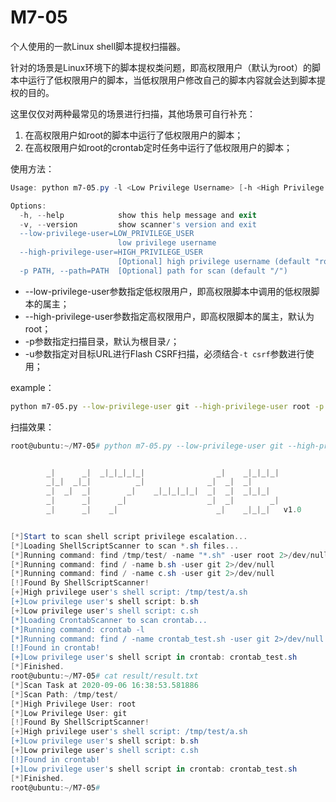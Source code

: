 # M7-05
个人使用的一款Linux shell脚本提权扫描器。

针对的场景是Linux环境下的脚本提权类问题，即高权限用户（默认为root）的脚本中运行了低权限用户的脚本，当低权限用户修改自己的脚本内容就会达到脚本提权的目的。

这里仅仅对两种最常见的场景进行扫描，其他场景可自行补充：

1. 在高权限用户如root的脚本中运行了低权限用户的脚本；
2. 在高权限用户如root的crontab定时任务中运行了低权限用户的脚本；

使用方法：

```powershell
Usage: python m7-05.py -l <Low Privilege Username> [-h <High Privilege Username> -p <Path for Scan>]

Options:
  -h, --help            show this help message and exit
  -v, --version         show scanner's version and exit
  --low-privilege-user=LOW_PRIVILEGE_USER
                        low privilege username
  --high-privilege-user=HIGH_PRIVILEGE_USER
                        [Optional] high privilege username (default "root")
  -p PATH, --path=PATH  [Optional] path for scan (default "/")
```

- --low-privilege-user参数指定低权限用户，即高权限脚本中调用的低权限脚本的属主；
- --high-privilege-user参数指定高权限用户，即高权限脚本的属主，默认为root；
- -p参数指定扫描目录，默认为根目录`/`；
- -u参数指定对目标URL进行Flash CSRF扫描，必须结合`-t csrf`参数进行使用；

example：

```bash
python m7-05.py --low-privilege-user git --high-privilege-user root -p /tmp/test/
```

扫描效果：

```powershell
root@ubuntu:~/M7-05# python m7-05.py --low-privilege-user git --high-privilege-user root -p /tmp/test/


        _|      _|  _|_|_|_|_|                _|    _|_|_|_|
        _|_|  _|_|          _|              _|  _|  _|
        _|  _|  _|        _|    _|_|_|_|_|  _|  _|  _|_|_|
        _|      _|      _|                  _|  _|        _|
        _|      _|    _|                      _|    _|_|_|   v1.0


[*]Start to scan shell script privilege escalation...
[*]Loading ShellScriptScanner to scan *.sh files...
[*]Running command: find /tmp/test/ -name "*.sh" -user root 2>/dev/null
[*]Running command: find / -name b.sh -user git 2>/dev/null
[*]Running command: find / -name c.sh -user git 2>/dev/null
[!]Found By ShellScriptScanner!
[+]High privilege user's shell script: /tmp/test/a.sh
[+]Low privilege user's shell script: b.sh
[+]Low privilege user's shell script: c.sh
[*]Loading CrontabScanner to scan crontab...
[*]Running command: crontab -l
[*]Running command: find / -name crontab_test.sh -user git 2>/dev/null
[!]Found in crontab!
[+]Low privilege user's shell script in crontab: crontab_test.sh
[*]Finished.
root@ubuntu:~/M7-05# cat result/result.txt
[*]Scan Task at 2020-09-06 16:38:53.581886
[*]Scan Path: /tmp/test/
[*]High Privilege User: root
[*]Low Privilege User: git
[!]Found By ShellScriptScanner!
[+]High privilege user's shell script: /tmp/test/a.sh
[+]Low privilege user's shell script: b.sh
[+]Low privilege user's shell script: c.sh
[!]Found in crontab!
[+]Low privilege user's shell script in crontab: crontab_test.sh
[*]Finished.
root@ubuntu:~/M7-05#  
```

